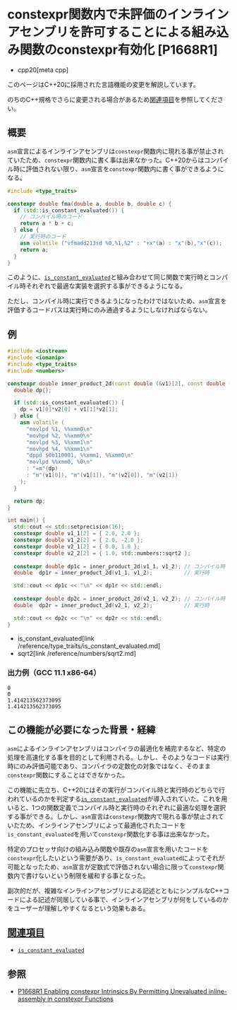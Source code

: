 # constexpr関数内で未評価のインラインアセンブリを許可することによる組み込み関数のconstexpr有効化 [P1668R1]
* cpp20[meta cpp]

<!-- start lang caution -->

このページはC++20に採用された言語機能の変更を解説しています。

のちのC++規格でさらに変更される場合があるため[関連項目](#relative-page)を参照してください。

<!-- last lang caution -->

## 概要

`asm`宣言によるインラインアセンブリは`constexpr`関数内に現れる事が禁止されていたため、`constexpr`関数内に書く事は出来なかった。C++20からはコンパイル時に評価されない限り、`asm`宣言を`constexpr`関数内に書く事ができるようになる。

```cpp
#include <type_traits>

constexpr double fma(double a, double b, double c) {
  if (std::is_constant_evaluated()) {
    // コンパイル時のコード
    return a * b + c;
  } else {
    // 実行時のコード
    asm volatile ("vfmadd213sd %0,%1,%2" : "+x"(a) : "x"(b),"x"(c));
    return a;
  }
}
```

このように、[`is_constant_evaluated`](/reference/type_traits/is_constant_evaluated.md)と組み合わせて同じ関数で実行時とコンパイル時それぞれで最適な実装を選択する事ができるようになる。

ただし、コンパイル時に実行できるようになったわけではないため、`asm`宣言を評価するコードパスは実行時にのみ通過するようにしなければならない。

## 例

```cpp
#include <iostream>
#include <iomanip>
#include <type_traits>
#include <numbers>

constexpr double inner_product_2d(const double (&v1)[2], const double (&v2)[2]) {
  double dp{};

  if (std::is_constant_evaluated()) {
    dp = v1[0]*v2[0] + v1[1]*v2[1];
  } else {
    asm volatile (
      "movlpd %1, %%xmm0\n"
      "movhpd %2, %%xmm0\n"
      "movlpd %3, %%xmm1\n"
      "movhpd %4, %%xmm1\n"
      "dppd $0b110001, %%xmm1, %%xmm0\n"
      "movlpd %%xmm0, %0\n"
      : "=m"(dp)
      : "m"(v1[0]), "m"(v1[1]), "m"(v2[0]), "m"(v2[1])
    );
  }

  return dp;
}

int main() {
  std::cout << std::setprecision(16);
  constexpr double v1_1[2] = { 2.0, 2.0 }; 
  constexpr double v1_2[2] = { 2.0, -2.0 };
  constexpr double v2_1[2] = { 0.0, 1.0 }; 
  constexpr double v2_2[2] = { 1.0, std::numbers::sqrt2 };
  
  constexpr double dp1c = inner_product_2d(v1_1, v1_2); // コンパイル時
  double  dp1r = inner_product_2d(v1_1, v1_2);          // 実行時

  std::cout << dp1c << "\n" << dp1r << std::endl;
  
  constexpr double dp2c = inner_product_2d(v2_1, v2_2); // コンパイル時
  double  dp2r = inner_product_2d(v2_1, v2_2);          // 実行時

  std::cout << dp2c << "\n" << dp2r << std::endl;
}
```
* is_constant_evaluated[link /reference/type_traits/is_constant_evaluated.md]
* sqrt2[link /reference/numbers/sqrt2.md]

### 出力例（GCC 11.1 x86-64）

```
0
0
1.414213562373095
1.414213562373095
```

## この機能が必要になった背景・経緯

`asm`によるインラインアセンブリはコンパイラの最適化を補完するなど、特定の処理を高速化する事を目的として利用される。しかし、そのようなコードは実行時にのみ評価可能であり、コンパイラの定数化の対象ではなく、そのまま`constexpr`関数にすることはできなかった。

この機能に先立ち、C++20にはその実行がコンパイル時と実行時のどちらで行われているのかを判定する[`is_constant_evaluated`](/reference/type_traits/is_constant_evaluated.md)が導入されていた。これを用いると、1つの関数定義でコンパイル時と実行時のそれぞれに最適な処理を選択する事ができる。しかし、`asm`宣言は`constexpr`関数内で現れる事が禁止されていたため、インラインアセンブリによって最適化されたコードを`is_constant_evaluated`を用いて`constexpr`関数化する事は出来なかった。

特定のプロセッサ向けの組み込み関数や既存の`asm`宣言を用いたコードを`constexpr`化したいという需要があり、`is_constant_evaluated`によってそれが可能となったため、`asm`宣言が定数式で評価されない場合に限って`constexpr`関数内で書けないという制限を緩和する事となった。

副次的だが、複雑なインラインアセンブリによる記述とともにシンプルなC++コードによる記述が同居している事で、インラインアセンブリが何をしているのかをユーザーが理解しやすくなるという効果もある。

## <a id="relative-page" href="#relative-page">関連項目</a>

- [`is_constant_evaluated`](/reference/type_traits/is_constant_evaluated.md)

## 参照

- [P1668R1 Enabling constexpr Intrinsics By Permitting Unevaluated inline-assembly in constexpr Functions](http://www.open-std.org/jtc1/sc22/wg21/docs/papers/2019/p1668r1.html)